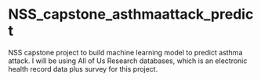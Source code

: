 # NSS_capstone_asthmaattack_predict
NSS capstone project to build machine learning model to predict asthma attack. I will be using All of Us Research databases, which is an electronic health record data plus survey for this project.

